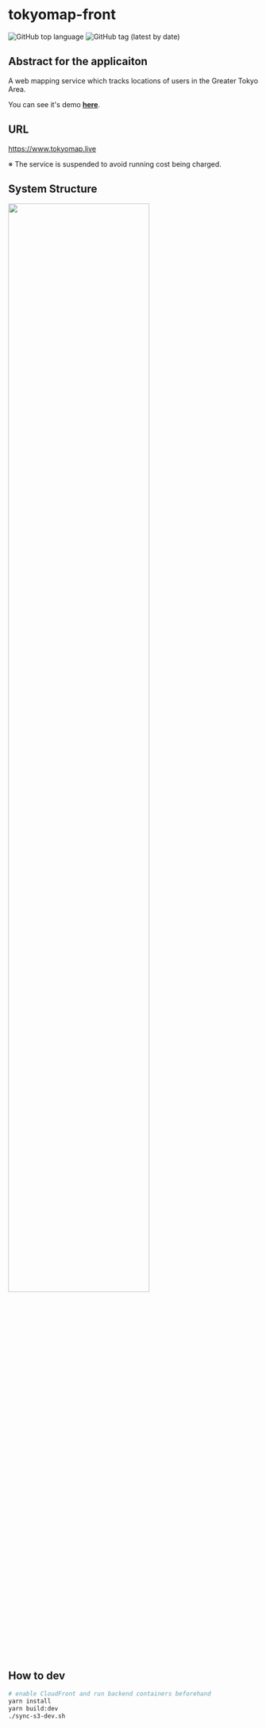 # tokyomap-front

<img alt="GitHub top language" src="https://img.shields.io/github/languages/top/xyzsince2014/tokyomap-front">
<img alt="GitHub tag (latest by date)" src="https://img.shields.io/github/v/tag/xyzsince2014/tokyomap-front">

## Abstract for the applicaiton

<p>A web mapping service which tracks locations of users in the Greater Tokyo Area.</p>
<p>You can see it's demo <strong><a href="https://imgur.com/gallery/3tVWKBd">here</a></strong>.</p>

## URL

https://www.tokyomap.live

※ The service is suspended to avoid running cost being charged.

## System Structure

<img src="https://user-images.githubusercontent.com/30502252/109414006-e3c0a880-79f3-11eb-8278-2a1b68b28f3a.png" width="75%"><br>

## How to dev

```bash
# enable CloudFront and run backend containers beforehand
yarn install
yarn build:dev
./sync-s3-dev.sh
```
